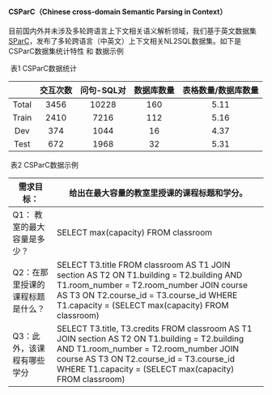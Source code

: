 #### CSParC（Chinese cross-domain Semantic Parsing in Context）


目前国内外并未涉及多轮跨语言上下文相关语义解析领域，我们基于英文数据集[SParC](https://yale-lily.github.io/sparc)，发布了多轮跨语言（中英文）上下文相关NL2SQL数据集。如下是CSParC数据集统计特性 和 数据示例

​																表1 CSParC数据统计

|       | 交互次数 | 问句-SQL对 | 数据库数量 | 表格数量/数据库数量 |
| :---: | :------: | :--------: | :--------: | :-----------------: |
| Total |   3456   |   10228    |    160     |        5.11         |
| Train |   2410   |    7216    |    112     |        5.16         |
|  Dev  |   374    |    1044    |     16     |        4.37         |
| Test  |   672    |    1968    |     32     |        5.31         |



​																表2 CSParC数据示例

| 需求目标：                       | 给出在最大容量的教室里授课的课程标题和学分。                 |
| -------------------------------- | ------------------------------------------------------------ |
| Q1： 教室的最大容量是多少？      | SELECT max(capacity) FROM classroom                          |
| Q2：在那里授课的课程标题是什么？ | SELECT T3.title FROM classroom AS T1 JOIN section AS T2 ON T1.building = T2.building AND T1.room_number = T2.room_number JOIN course AS T3 ON T2.course_id = T3.course_id WHERE T1.capacity = (SELECT max(capacity) FROM classroom) |
| Q3：此外，该课程有哪些学分       | SELECT T3.title, T3.credits FROM classroom AS T1 JOIN section AS T2 ON T1.building = T2.building AND T1.room_number = T2.room_number JOIN course AS T3 ON T2.course_id = T3.course_id WHERE T1.capacity = (SELECT max(capacity) FROM classroom) |



